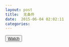 ```yaml
---
layout: post
title:  无条件
date:  2015-06-04 02:02:11
categories: 
---
```

<button>
<a class="popup-video" href="https://www.youtube.com/watch?v=jzGaS5kWj0U">Watch</a></button>

<script>
$('.popup-video').magnificPopup({ 
  type: 'iframe'
	// other options
});
</script>

